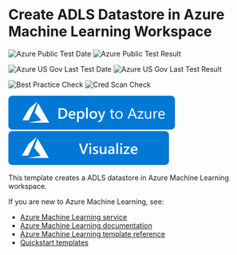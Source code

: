 # Create ADLS Datastore in Azure Machine Learning Workspace

![Azure Public Test Date](https://azurequickstartsservice.blob.core.windows.net/badges/101-datastore-create-adls/PublicLastTestDate.svg)
![Azure Public Test Result](https://azurequickstartsservice.blob.core.windows.net/badges/101-datastore-create-adls/PublicDeployment.svg)

![Azure US Gov Last Test Date](https://azurequickstartsservice.blob.core.windows.net/badges/101-datastore-create-adls/FairfaxLastTestDate.svg)
![Azure US Gov Last Test Result](https://azurequickstartsservice.blob.core.windows.net/badges/101-datastore-create-adls/FairfaxDeployment.svg)

![Best Practice Check](https://azurequickstartsservice.blob.core.windows.net/badges/101-datastore-create-adls/BestPracticeResult.svg)
![Cred Scan Check](https://azurequickstartsservice.blob.core.windows.net/badges/101-datastore-create-adls/CredScanResult.svg)

[![Deploy To Azure](https://raw.githubusercontent.com/Azure/azure-quickstart-templates/master/1-CONTRIBUTION-GUIDE/images/deploytoazure.svg?sanitize=true)](https://portal.azure.com/#create/Microsoft.Template/uri/https%3A%2F%2Fraw.githubusercontent.com%2FAzure%2Fazure-quickstart-templates%2Fmaster%2F101-datastore-create-adls%2Fazuredeploy.json)
[![Visualize](https://raw.githubusercontent.com/Azure/azure-quickstart-templates/master/1-CONTRIBUTION-GUIDE/images/visualizebutton.svg?sanitize=true)](http://armviz.io/#/?load=https%3A%2F%2Fraw.githubusercontent.com%2FAzure%2Fazure-quickstart-templates%2Fmaster%2F101-datastore-create-adls%2Fazuredeploy.json)

This template creates a ADLS datastore in Azure Machine Learning workspace.

If you are new to Azure Machine Learning, see:

- [Azure Machine Learning service](https://azure.microsoft.com/services/machine-learning-service/)
- [Azure Machine Learning documentation](https://docs.microsoft.com/azure/machine-learning/)
- [Azure Machine Learning template reference](https://docs.microsoft.com/azure/templates/microsoft.machinelearningservices/allversions)
- [Quickstart templates](https://azure.microsoft.com/resources/templates/)